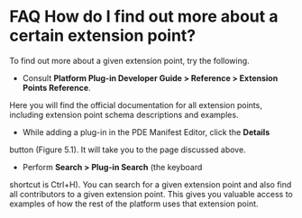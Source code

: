 

FAQ How do I find out more about a certain extension point?
===========================================================

To find out more about a given extension point, try the following.

*   Consult **Platform Plug-in Developer Guide > Reference > Extension Points Reference**.

Here you will find the official documentation for all extension points, including extension point schema descriptions and examples.

*   While adding a plug-in in the PDE Manifest Editor, click the **Details**

button (Figure 5.1). It will take you to the page discussed above.

*   Perform **Search > Plug-in Search** (the keyboard

shortcut is Ctrl+H). You can search for a given extension point and also find all contributors to a given extension point. This gives you valuable access to examples of how the rest of the platform uses that extension point.

  

